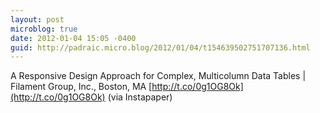 ```yaml
---
layout: post
microblog: true
date: 2012-01-04 15:05 -0400
guid: http://padraic.micro.blog/2012/01/04/t154639502751707136.html
---
```

A Responsive Design Approach for Complex, Multicolumn Data Tables | Filament Group, Inc., Boston, MA [http://t.co/0g1OG8Ok](http://t.co/0g1OG8Ok) (via Instapaper)
